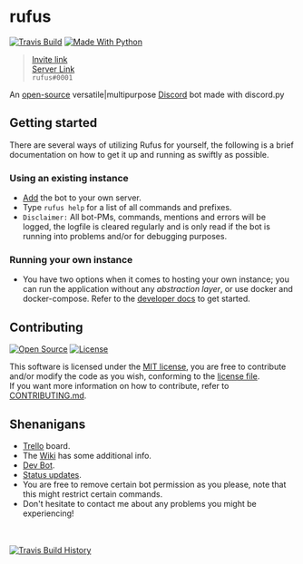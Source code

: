 # rufus
[![Travis Build](https://img.shields.io/travis/runarsf/rufus.svg?style=flat-square)](https://travis-ci.org/runarsf/rufus)
[![Made With Python](https://img.shields.io/badge/made%20with-python-%23306998.svg?style=flat-square)](https://www.python.org/)

> [Invite link](https://discordapp.com/oauth2/authorize?client_id=387390496038977536&scope=bot&permissions=2146958591)
<br/>[Server Link](https://discordapp.com/invite/9sVk3Jh)
<br/>`rufus#0001`

An [open-source](https://opensource.org/about "Guaranteeing the 'our' in source...") versatile|multipurpose [Discord](https://discordapp.com/) bot made with discord.py

## Getting started
There are several ways of utilizing Rufus for yourself, the following is a brief documentation on how to get it up and running as swiftly as possible.

### Using an existing instance
- [Add](https://discordapp.com/oauth2/authorize?client_id=387390496038977536&scope=bot&permissions=2146958591) the bot to your own server.
- Type `rufus help` for a list of all commands and prefixes.
- `Disclaimer:` All bot-PMs, commands, mentions and errors will be logged, the logfile is cleared regularly and is only read if the bot is running into problems and/or for debugging purposes.

### Running your own instance
- You have two options when it comes to hosting your own instance; you can run the application without any *abstraction layer*, or use docker and docker-compose. Refer to the [developer docs](https://github.com/runarsf/rufus/wiki/Developer-docs) to get started.

## Contributing
[![Open Source](https://img.shields.io/badge/open%20source-%E2%9D%A4-%23f44663.svg?style=flat-square)](https://opensource.org/)
[![License](https://img.shields.io/badge/license-MIT-yellow.svg?style=flat-square)](https://opensource.org/licenses/MIT)

This software is licensed under the [MIT license](https://opensource.org/licenses/MIT), you are free to contribute and/or modify the code as you wish, conforming to the [license file](https://github.com/runarsf/rufus/blob/master/LICENSE).
<br />
If you want more information on how to contribute, refer to [CONTRIBUTING.md](https://github.com/runarsf/rufus/blob/master/CONTRIBUTING.md).

## Shenanigans
- [Trello](https://trello.com/b/i7fwOpdK) board.
- The [Wiki](https://github.com/runarsf/rufus/wiki) has some additional info.
- [Dev Bot](https://discordapp.com/oauth2/authorize?client_id=583992813553713178&scope=bot&permissions=2146958591).
- [Status updates](https://discordapp.com/invite/9sVk3Jh).
- You are free to remove certain bot permission as you please, note that this might restrict certain commands.
- Don't hesitate to contact me about any problems you might be experiencing!

<br/><br/>
[![Travis Build History](https://buildstats.info/travisci/chart/runarsf/rufus)](https://travis-ci.org/runarsf/rufus/builds)
